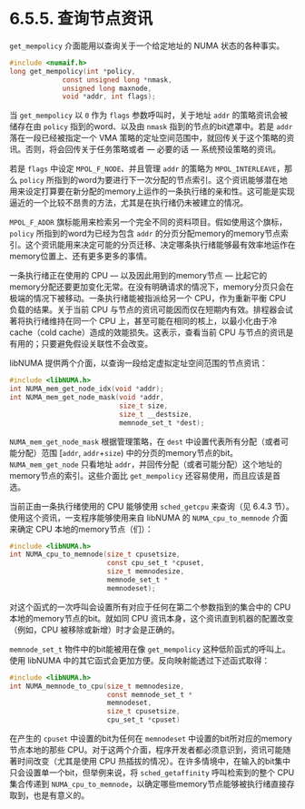 # 6.5.5. 查询节点资讯

`get_mempolicy` 介面能用以查询关于一个给定地址的 NUMA 状态的各种事实。

```c
#include <numaif.h>
long get_mempolicy(int *policy,
             const unsigned long *nmask,
             unsigned long maxnode,
             void *addr, int flags);
```

当 `get_mempolicy` 以 `0` 作为 `flags` 参数呼叫时，关于地址 `addr` 的策略资讯会被储存在由 `policy` 指到的word、以及由 `nmask` 指到的节点的bit遮罩中。若是 `addr` 落在一段已经被指定一个 VMA 策略的定址空间范围中，就回传关于这个策略的资讯。否则，将会回传关于任务策略或者 –– 必要的话 –– 系统预设策略的资讯。

若是 `flags` 中设定 `MPOL_F_NODE`、并且管理 `addr` 的策略为 `MPOL_INTERLEAVE`，那么 `policy` 所指到的word为要进行下一次分配的节点索引。这个资讯能够潜在地用来设定打算要在新分配的memory上运作的一条执行绪的亲和性。这可能是实现逼近的一个比较不昂贵的方法，尤其是在执行绪仍未被建立的情况。

`MPOL_F_ADDR` 旗标能用来检索另一个完全不同的资料项目。假如使用这个旗标，`policy` 所指到的word为已经为包含 `addr` 的分页分配memory的memory节点索引。这个资讯能用来决定可能的分页迁移、决定哪条执行绪能够最有效率地运作在memory位置上、还有更多更多的事情。

一条执行绪正在使用的 CPU –– 以及因此用到的memory节点 –– 比起它的memory分配还要更加变化无常。在没有明确请求的情况下，memory分页只会在极端的情况下被移动。一条执行绪能被指派给另一个 CPU，作为重新平衡 CPU 负载的结果。关于当前 CPU 与节点的资讯可能因而仅在短期内有效。排程器会试著将执行绪维持在同一个 CPU 上，甚至可能在相同的核上，以最小化由于冷cache（cold cache）造成的效能损失。这表示，查看当前 CPU 与节点的资讯是有用的；只要避免假设关联性不会改变。

libNUMA 提供两个介面，以查询一段给定虚拟定址空间范围的节点资讯：

```c
#include <libNUMA.h>
int NUMA_mem_get_node_idx(void *addr);
int NUMA_mem_get_node_mask(void *addr,
                           size_t size,
                           size_t __destsize,
                           memnode_set_t *dest);
```

`NUMA_mem_get_node_mask` 根据管理策略，在 `dest` 中设置代表所有分配（或者可能分配）范围 [`addr`, `addr`+`size`) 中的分页的memory节点的bit。`NUMA_mem_get_node` 只看地址 `addr`，并回传分配（或者可能分配）这个地址的memory节点的索引。这些介面比 `get_mempolicy` 还容易使用，而且应该是首选。

当前正由一条执行绪使用的 CPU 能够使用 `sched_getcpu` 来查询（见 6.4.3 节）。使用这个资讯，一支程序能够使用来自 libNUMA 的 `NUMA_cpu_to_memnode` 介面来确定 CPU 本地的memory节点（们）：

```c
#include <libNUMA.h>
int NUMA_cpu_to_memnode(size_t cpusetsize,
                        const cpu_set_t *cpuset,
                        size_t memnodesize,
                        memnode_set_t *
                        memnodeset);
```

对这个函式的一次呼叫会设置所有对应于任何在第二个参数指到的集合中的 CPU 本地的memory节点的bit。就如同 CPU 资讯本身，这个资讯直到机器的配置改变（例如，CPU 被移除或新增）时才会是正确的。

`memnode_set_t` 物件中的bit能被用在像 `get_mempolicy` 这种低阶函式的呼叫上。使用 libNUMA 中的其它函式会更加方便。反向映射能透过下述函式取得：

```c
#include <libNUMA.h>
int NUMA_memnode_to_cpu(size_t memnodesize,
                        const memnode_set_t *
                        memnodeset,
                        size_t cpusetsize,
                        cpu_set_t *cpuset)
```

在产生的 `cpuset` 中设置的bit为任何在 `memnodeset` 中设置的bit所对应的memory节点本地的那些 CPU。对于这两个介面，程序开发者都必须意识到，资讯可能随著时间改变（尤其是使用 CPU 热插拔的情况）。在许多情境中，在输入的bit集中只会设置单一个bit，但举例来说，将 `sched_getaffinity` 呼叫检索到的整个 CPU 集合传递到 `NUMA_cpu_to_memnode`，以确定哪些memory节点能够被执行绪直接存取到，也是有意义的。

